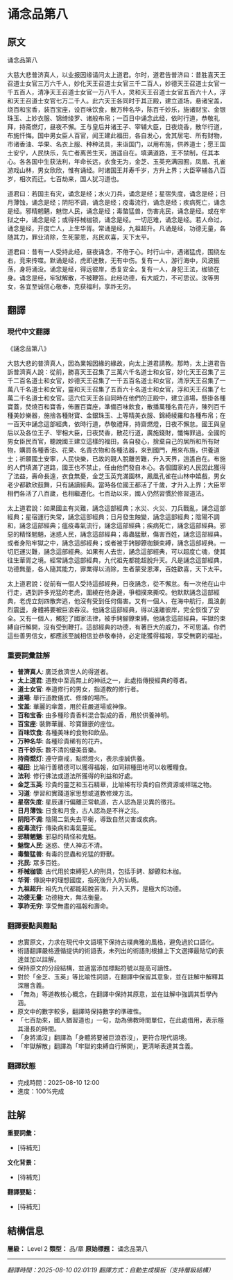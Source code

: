 # 诵念品第八

## 原文

诵念品第八

大慈大悲普济真人，以业报因缘请问太上道君。尔时，道君告普济曰：昔胜喜天王召道士女官三万六千人，妙化天王召道士女官三千二百人，妙德天王召道士女官一千五百人，清净天王召道士女官一万八千人，灵和天王召道士女官五百六十人，浮和天王召道士女官七万二千人。此六天王各同时于其正殿，建立道场，悬诸宝盖，烧百和宝香，装百宝座，设百味饮食，散万种名华，陈百千妙乐，施诸财宝、金银珠玉、上妙衣服、锦绮绫罗、诸般布帛；一百日中诵念此经，依时行道，恭敬礼拜，持斋燃灯，昼夜不懈。王与皇后并诸王子、宰辅大臣，日夜烧香，散华行道，布施忏悔。国中男女臣人百官，闻王建此福田，各自发心，舍其居宅、所有财物，市诸香油、华果、名衣上服、种种法具，来诣国门，以用布施，供养道士；愿王国土安宁，人民快乐，先亡者离苦生天，逍遥自在。填满道路，王不禁制，任其本心。各各国中生获法利，年命长远，衣食无为，金芝、玉英充满园囿，凤凰、孔雀游戏山林，男女欣欣，惟有诵经。时诸国王并寿千岁，方升上界；大臣宰辅各八百岁，相次而迁。七百劫来，国人犹习道也。

道君曰：若国主有灾，诵念是经；水火刀兵，诵念是经；星宿失度，诵念是经；日月薄蚀，诵念是经；阴阳不调，诵念是经；疫毒流行，诵念是经；疾病死亡，诵念是经。邪精魍魉，魅惚人民，诵念是经；毒螫猛兽，伤害兆民，诵念是经。或在牢狱之中，诵念是经；或得杽械枷锁，诵念是经。一切厄难，诵念是经。若人命过，诵念是经，开度亡人，上生华胥。常诵是经，九祖超升。凡诵是经，功德无量，各随其力，罪业消除，生死蒙恩，兆民欢喜，天下太平。

道君曰：昔有一人受持此经，昼夜诵念，不倦于心。时行山中，遇诸猛虎，围绕左右，竞来抟噬。默诵是经，虎即迸散，无有中伤。复有一人，游行海中，风波振荡，身将涌没。诵念是经，得远彼岸，悉复安全。复有一人，身犯王法，枷锁在身。诵念是经，牢狱解散，不被鞭笞。此经功德，有大威力，不可思议。汝等男女，各宜至诚信心敬奉，克获福利，享祚无穷。

## 翻譯

### 現代中文翻譯
《誦念品第八》

大慈大悲的普濟真人，因為業報因緣的緣故，向太上道君請教。那時，太上道君告訴普濟真人說：從前，勝喜天王召集了三萬六千名道士和女官，妙化天王召集了三千二百名道士和女官，妙德天王召集了一千五百名道士和女官，清淨天王召集了一萬八千名道士和女官，靈和天王召集了五百六十名道士和女官，浮和天王召集了七萬二千名道士和女官。這六位天王各自同時在他們的正殿中，建立道場，懸掛各種寶蓋，焚燒百和寶香，佈置百寶座，準備百味飲食，散播萬種名貴花卉，陳列百千種美妙樂器，施捨各種財寶、金銀珠玉、上等精美衣服、錦綺綾羅和各種布帛；在一百天中誦念這部經典，依時行道，恭敬禮拜，持齋燃燈，日夜不懈怠。國王與皇后以及各位王子、宰相大臣，日夜焚香，散花行道，廣施錢財，懺悔罪過。全國的男女臣民百官，聽說國王建立這樣的福田，各自發心，捨棄自己的居所和所有財物，購買各種香油、花果、名貴衣物和各種法器，來到國門，用來布施，供養道士；祈願國土安寧，人民快樂，已故的親人脫離苦難，升入天界，逍遙自在。布施的人們填滿了道路，國王也不禁止，任由他們發自本心。各個國家的人民因此獲得了法益，壽命長遠，衣食無憂，金芝玉英充滿園林，鳳凰孔雀在山林中嬉戲，男女老少都歡欣鼓舞，只有誦讀經典。當時各位國王都活了千歲，才升入上界；大臣宰相們各活了八百歲，也相繼遷化。七百劫以來，國人仍然習慣於修習道法。

太上道君說：如果國主有災難，誦念這部經典；水災、火災、刀兵戰亂，誦念這部經典；星宿運行失常，誦念這部經典；日月發生蝕變，誦念這部經典；陰陽不調和，誦念這部經典；瘟疫毒氣流行，誦念這部經典；疾病死亡，誦念這部經典。邪惡的精怪魍魎，迷惑人民，誦念這部經典；毒蟲猛獸，傷害百姓，誦念這部經典。或者身陷牢獄之中，誦念這部經典；或者被手銬腳鐐枷鎖束縛，誦念這部經典。一切厄運災難，誦念這部經典。如果有人去世，誦念這部經典，可以超度亡魂，使其往生華胥之境。經常誦念這部經典，九代祖先都能超脫升天。凡是誦念這部經典，功德無量，各人隨其能力，罪業得以消除，生者蒙受恩澤，百姓歡喜，天下太平。

太上道君說：從前有一個人受持這部經典，日夜誦念，從不懈怠。有一次他在山中行走，遇到許多兇猛的老虎，圍繞在他身邊，爭相撲來撕咬。他默默誦念這部經典，老虎立刻四散奔逃，他沒有受到任何傷害。又有一個人，在海中航行，風浪劇烈震盪，身體將要被巨浪吞沒。他誦念這部經典，得以遠離彼岸，完全恢復了安全。又有一個人，觸犯了國家法律，被手銬腳鐐束縛。他誦念這部經典，牢獄的束縛自行解開，沒有受到鞭打。這部經典的功德，有著巨大的威力，不可思議。你們這些善男信女，都應該至誠相信並恭敬奉持，必定能獲得福報，享受無窮的福祉。

### 重要詞彙註解
- **普濟真人**: 廣泛救濟世人的得道者。
- **太上道君**: 道教中至高無上的神祇之一，此處指傳授經典的尊者。
- **道士女官**: 奉道修行的男女，指道教的修行者。
- **道場**: 舉行道教儀式、修煉的場所。
- **宝盖**: 華麗的傘蓋，用於莊嚴道場或神像。
- **百和宝香**: 由多種珍貴香料混合製成的香，用於供養神明。
- **百宝座**: 裝飾華麗、珍寶鑲嵌的座位。
- **百味饮食**: 各種美味的食物和飲品。
- **万种名华**: 各種珍貴稀有的花卉。
- **百千妙乐**: 數不清的優美音樂。
- **持斋燃灯**: 遵守齋戒，點燃燈火，表示虔誠供養。
- **福田**: 比喻行善積德可以獲得福報，如同耕種田地可以收穫糧食。
- **法利**: 修行佛法或道法所獲得的利益和好處。
- **金芝玉英**: 珍貴的靈芝和玉石精華，比喻稀有珍貴的自然資源或祥瑞之物。
- **习道**: 學習和實踐道家思想或道教修煉方法。
- **星宿失度**: 星辰運行偏離正常軌道，古人認為是災異的徵兆。
- **日月薄蚀**: 日食和月食，古人認為是不祥之兆。
- **阴阳不调**: 陰陽二氣失去平衡，導致自然災害或疾病。
- **疫毒流行**: 傳染病和毒氣蔓延。
- **邪精魍魉**: 邪惡的精怪和鬼魅。
- **魅惚人民**: 迷惑、使人神志不清。
- **毒螫猛兽**: 有毒的昆蟲和兇猛的野獸。
- **兆民**: 眾多百姓。
- **杽械枷锁**: 古代用於束縛犯人的刑具，包括手銬、腳鐐和木枷。
- **华胥**: 傳說中的理想國度，指死後升入的仙境。
- **九祖超升**: 祖先九代都能超脫苦海，升入天界，是極大的功德。
- **功德无量**: 功德極大，無法衡量。
- **享祚无穷**: 享受無盡的福報和壽命。

### 翻譯要點與難點
- 忠實原文，力求在現代中文語境下保持古樸典雅的風格，避免過於口語化。
- 術語翻譯嚴格遵循提供的術語表，未列出的術語則根據上下文選擇最貼切的表達並加以註解。
- 保持原文的分段結構，並適當添加標點符號以提高可讀性。
- 對於「金芝、玉英」等比喻性詞語，在翻譯中保留其意象，並在註解中解釋其深層含義。
- 「無為」等道教核心概念，在翻譯中保持其原意，並在註解中強調其哲學內涵。
- 原文中的數字較多，翻譯時保持數字的準確性。
- 「七百劫來，國人猶習道也」一句，劫為佛教時間單位，在此處借用，表示極其漫長的時間。
- 「身將涌沒」翻譯為「身體將要被巨浪吞沒」，更符合現代語境。
- 「牢獄解散」翻譯為「牢獄的束縛自行解開」，更清晰表達其含義。

### 翻譯狀態
- 完成時間：2025-08-10 12:00
- 進度：100%完成

## 註解

**重要詞彙：**
- [待補充]

**文化背景：**
- [待補充]

**翻譯要點：**
- [待補充]

## 結構信息

**層級：** Level 2
**類型：** 品/章
**原始標題：** 诵念品第八

---
*翻譯時間：2025-08-10 02:01:19*
*翻譯方式：自動生成模板（支持層級結構）*
